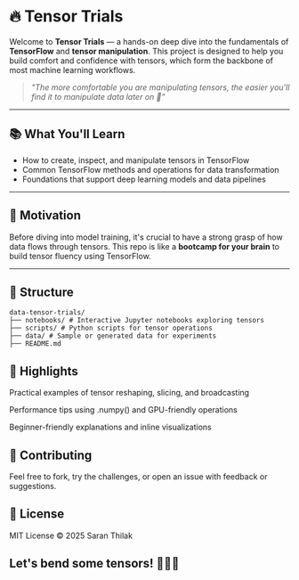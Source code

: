 # 🔥 Tensor Trials

Welcome to **Tensor Trials** — a hands-on deep dive into the fundamentals of **TensorFlow** and **tensor manipulation**. This project is designed to help you build comfort and confidence with tensors, which form the backbone of most machine learning workflows.

> _"The more comfortable you are manipulating tensors, the easier you'll find it to manipulate data later on 💪"_

---

## 📚 What You'll Learn

- How to create, inspect, and manipulate tensors in TensorFlow
- Common TensorFlow methods and operations for data transformation
- Foundations that support deep learning models and data pipelines

---

## 🧠 Motivation

Before diving into model training, it's crucial to have a strong grasp of how data flows through tensors. This repo is like a **bootcamp for your brain** to build tensor fluency using TensorFlow.

---

## 📁 Structure
```
data-tensor-trials/
├── notebooks/ # Interactive Jupyter notebooks exploring tensors
├── scripts/ # Python scripts for tensor operations
├── data/ # Sample or generated data for experiments
├── README.md
```
## 🌟 Highlights
Practical examples of tensor reshaping, slicing, and broadcasting

Performance tips using .numpy() and GPU-friendly operations

Beginner-friendly explanations and inline visualizations

## 🤝 Contributing
Feel free to fork, try the challenges, or open an issue with feedback or suggestions.

## 📄 License
MIT License © 2025 Saran Thilak

## Let's bend some tensors! 🔁🧠💥
